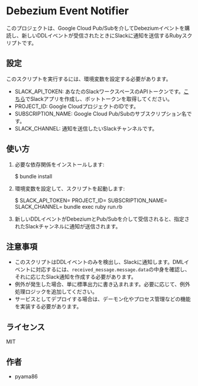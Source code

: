 # Debezium Event Notifier
このプロジェクトは、Google Cloud Pub/Subを介してDebeziumイベントを購読し、新しいDDLイベントが受信されたときにSlackに通知を送信するRubyスクリプトです。

## 設定
このスクリプトを実行するには、環境変数を設定する必要があります。
- SLACK_API_TOKEN: あなたのSlackワークスペースのAPIトークンです。[こちら](https://api.slack.com/apps)でSlackアプリを作成し、ボットトークンを取得してください。
- PROJECT_ID: Google CloudプロジェクトのIDです。
- SUBSCRIPTION_NAME: Google Cloud Pub/Subのサブスクリプション名です。
- SLACK_CHANNEL: 通知を送信したいSlackチャンネルです。
## 使い方
1. 必要な依存関係をインストールします:

   $ bundle install

2. 環境変数を設定して、スクリプトを起動します:

   $ SLACK_API_TOKEN=<your slack API token> PROJECT_ID=<your project id> SUBSCRIPTION_NAME=<your subscription name> SLACK_CHANNEL=<your slack channel> bundle exec ruby run.rb

3. 新しいDDLイベントがDebeziumとPub/Subを介して受信されると、指定されたSlackチャンネルに通知が送信されます。
## 注意事項
- このスクリプトはDDLイベントのみを検出し、Slackに通知します。DMLイベントに対応するには、`received_message.message.data`の中身を確認し、それに応じたSlack通知を作成する必要があります。
- 例外が発生した場合、単に標準出力に書き込まれます。必要に応じて、例外処理ロジックを追加してください。
- サービスとしてデプロイする場合は、デーモン化やプロセス管理などの機能を実装する必要があります。
## ライセンス
MIT
## 作者
- pyama86
